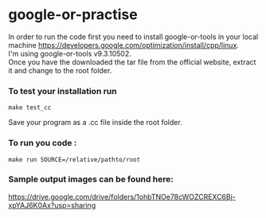 # google-or-practise 

In order to run the code first you need to install google-or-tools in your local machine https://developers.google.com/optimization/install/cpp/linux.  
I'm using google-or-tools v9.3.10502.  
Once you have the downloaded the tar file from the official website, extract it and change to the root folder.


### To test your installation run
```
make test_cc
```
Save your program as a .cc file inside the root folder.  


### To run you code :
```
make run SOURCE=/relative/pathto/root
```

### Sample output images can be found here:
https://drive.google.com/drive/folders/1ohbTNOe78cWOZCREXC6Bj-xpYAJ6K0Ax?usp=sharing